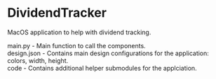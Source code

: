 # DividendTracker
MacOS application to help with dividend tracking.

main.py - Main function to call the components. <br />
design.json - Contains main design configurations for the application: colors, width, height. <br />
code - Contains additional helper submodules for the applciation. <br />